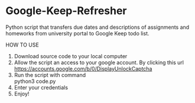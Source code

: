 # Google-Keep-Refresher

Python script that transfers due dates and descriptions of assignments and homeworks from university portal to Google Keep todo list.

HOW TO USE
1. Download source code to your local computer
2. Allow the script an access to your google account. By clicking this url https://accounts.google.com/b/0/DisplayUnlockCaptcha
3. Run the script with command  
   python3 code.py
4. Enter your credentials
5. Enjoy!
